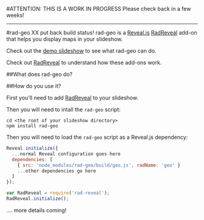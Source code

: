 #ATTENTION: THIS IS A WORK IN PROGRESS
Please check back in a few weeks!

-----

#rad-geo XX put back build status!
rad-geo is a [Reveal.js](http://lab.hakim.se/reveal-js/) [RadReveal](https://github.com/joelarson4/radReveal) add-on that helps you display maps in your slideshow.

Check out the [demo slideshow](http://joelarson4.github.io/rad-geo/demo.html) to see what rad-geo can do.

Check out [RadReveal](https://github.com/joelarson4/radReveal) to understand how these add-ons work.

##What does rad-geo do?

##How do you use it?

First you'll need to add [RadReveal](https://github.com/joelarson4/radReveal) to your slideshow.

Then you will need to intall the `rad-geo` script:

    cd <the root of your slideshow directory>
    npm install rad-geo

Then you will need to load the `rad-geo` script as a Reveal.js dependency:    

```javascript
Reveal.initialize({
  ...normal Reveal configuration goes here
  dependencies: [
    { src: 'node_modules/rad-geo/build/geo.js', radName: 'geo' }
    ...other dependencies go here
  ]
});

var RadReveal = require('rad-reveal');
RadReveal.initialize();
```

.... more details coming!